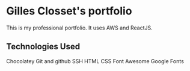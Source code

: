 # Gilles Closset's portfolio

This is my professional portfolio. It uses AWS and ReactJS.

## Technologies Used

Chocolatey
Git and github
SSH
HTML
CSS
Font Awesome
Google Fonts
